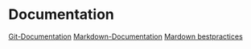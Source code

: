 # Documentation 

[Git-Documentation](https://git-scm.com/doc)
[Markdown-Documentation](https://guides.guithub.com/features/mastering-markdown)
[Mardown bestpractices](https://www.markdownguide.org/basic-syntax/)

